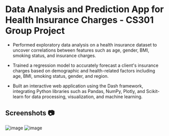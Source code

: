 # Data Analysis and Prediction App for Health Insurance Charges - CS301 Group Project
- Performed exploratory data analysis on a health insurance dataset to uncover correlations between features such as age, gender, BMI, smoking status, and insurance charges.

- Trained a regression model to accurately forecast a client's insurance charges based on demographic and health-related factors including age, BMI, smoking status, gender, and region.

- Built an interactive web application using the Dash framework, integrating Python libraries such as Pandas, NumPy, Plotly, and Scikit-learn for data processing, visualization, and machine learning.
 
## Screenshots 📷
![image](https://github.com/user-attachments/assets/469a08b9-2f25-4293-8044-664a906af6e4)
![image](https://github.com/user-attachments/assets/36725453-26d6-41df-a282-28053e321141)

